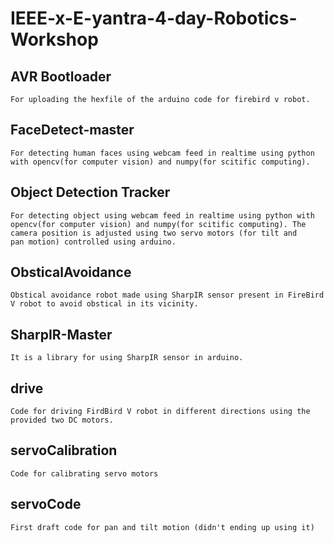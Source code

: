 # IEEE-x-E-yantra-4-day-Robotics-Workshop

## AVR Bootloader
	For uploading the hexfile of the arduino code for firebird v robot.
## FaceDetect-master
	For detecting human faces using webcam feed in realtime using python
	with opencv(for computer vision) and numpy(for scitific computing).
## Object	Detection Tracker
	For detecting object using webcam feed in realtime using python with 
	opencv(for computer vision) and numpy(for scitific computing). The 
	camera position is adjusted using two servo motors (for tilt and 
	pan motion) controlled using arduino.
## ObsticalAvoidance 
	Obstical avoidance robot made using SharpIR sensor present in FireBird
	V robot to avoid obstical in its vicinity.
##   SharpIR-Master
	It is a library for using SharpIR sensor in arduino.
## drive
	Code for driving FirdBird V robot in different directions using the 
	provided two DC motors.
## servoCalibration
	Code for calibrating servo motors
## servoCode
	First draft code for pan and tilt motion (didn't ending up using it)

	

